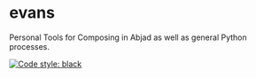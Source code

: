 # evans
Personal Tools for Composing in Abjad as well as general Python processes.<br/>

[![Code style: black](https://img.shields.io/badge/code%20style-black-000000.svg)](https://github.com/python/black) <br/>
